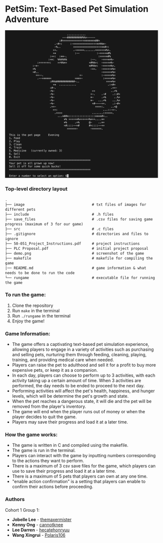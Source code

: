 PetSim: Text-Based Pet Simulation Adventure
==================================================
![alt text](https://github.com/cannotknee/50.051-Programming-Language-Concepts-Group-Project/blob/main/demo.png?raw=true)
### Top-level directory layout
    
```
.
├── image                               # txt files of images for different pets
├── include                             # .h files
├── save_files                          # .csv files for saving game progress (maximum of 3 for our game)
├── src                                 # .c files
├── .gitignore                          # directories and files to ignore
├── 50-051_Project_Instructions.pdf     # project instructions
├── PLC Proposal.pdf                    # initial project proposal
├── demo.png                            # screenshot of the game
├── makefile                            # makefile for compiling the game
|── README.md                           # game information & what needs to be done to run the code
└── rungame                             # executable file for running the game
```

### To run the game:
1. Clone the repository
2. Run `make` in the terminal
3. Run `./rungame` in the terminal
4. Enjoy the game!

### Game Information:
- The game offers a captivating text-based pet simulation experience, allowing players to engage in a variety of activities such as purchasing and selling pets, nurturing them through feeding, cleaning, playing, training, and providing medical care when needed.
- Players can raise the pet to adulthood and sell it for a profit to buy more expensive pets, or keep it as a companion.
- In each day, players can choose to perform up to 3 activities, with each activity taking up a certain amount of time. When 3 activities are performed, the day needs to be ended to proceed to the next day.
- Performing activities will affect the pet's health, happiness, and hunger levels, which will be determine the pet's growth and state.
- When the pet reaches a dangerous state, it will die and the pet will be removed from the player's inventory.
- The game will end when the player runs out of money or when the player decides to quit the game.
- Players may save their progress and load it at a later time.

### How the game works:
- The game is written in C and compiled using the makefile.
- The game is run in the terminal.
- Players can interact with the game by inputting numbers corresponding to the actions they want to perform.
- There is a maximum of 3 csv save files for the game, which players can use to save their progress and load it at a later time.
- There is a maximum of 5 pets that players can own at any one time.
- "enable action confirmation" is a setting that players can enable to confirm their actions before proceeding.

### Authors
Cohort 1 Group 1:
* **Jobelle Lee** - [themaxermister](https://github.com/themaxermister)
* **Kenny Ong** - [cannotknee](https://github.com/cannotknee)
* **Lee Darren** - [hecatehonryuu](https://github.com/hecatehonryuu)
* **Wang Xingrui** - [Polaris106](https://github.com/Polaris106)